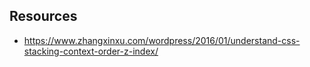 ## Resources

- https://www.zhangxinxu.com/wordpress/2016/01/understand-css-stacking-context-order-z-index/

